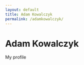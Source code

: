 ```yaml
---
layout: default
title: Adam Kowalczyk
permalink: /adamkowalczyk/
---
```


# Adam Kowalczyk

My profile

<!--
        <div class="icons">
        <div class="container">
            <div class="row">
                <div class="col-md-1">
                    <div class="thumbnail">
                        <a href="https://www.linkedin.com/in/kowalczykadam"><img src="media/linkedin.png"></a>
                   	</div>
                </div>
                <div class="col-md-1">
                    <div class="thumbnail">
                        <a href="https://github.com/adamkowalczyk"><img src="media/github.png"></a>
                   	</div>
                </div>
                <div class="col-md-1">
                    <div class="thumbnail">
                        <a href="http://www.codewars.com/users/adamkowalczyk"><img src="media/codewars.png"></a>
                   	</div>
                </div>
            </div>
        </div>
    </div>
-->